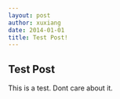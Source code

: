 ```yaml
---
layout: post
author: xuxiang
date: 2014-01-01
title: Test Post!
---
```


## Test Post

This is a test.
Dont care about it.